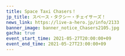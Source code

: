 ```yaml
---
title: Space Taxi Chasers！
jp_title: スペース・タクシー・チェイサーズ！
news_link: https://live-a-hero.jp/info/2133
banner_image: banner_notice_Chasers2105.jpg
gacha: true
event_start_time: 2021-05-27T20:00:00+09
event_end_time: 2021-05-27T23:00:00+09
---
```


